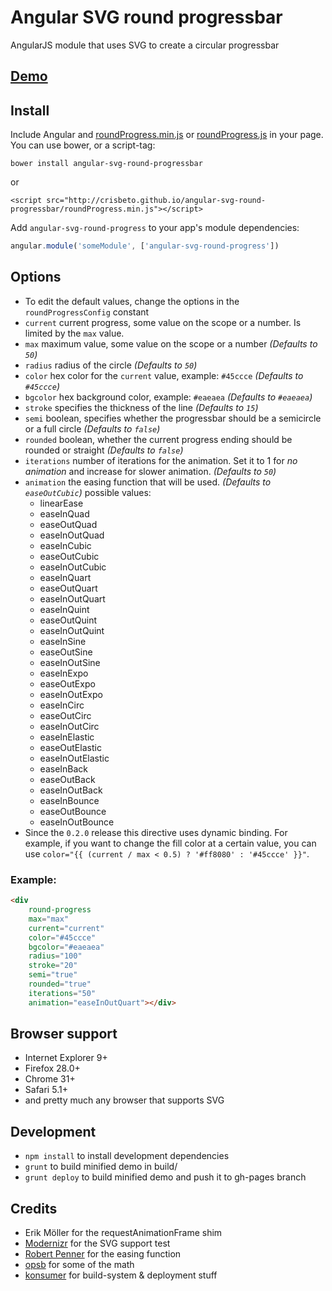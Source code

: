 # Angular SVG round progressbar

AngularJS module that uses SVG to create a circular progressbar

## [Demo](http://crisbeto.github.io/angular-svg-round-progressbar/)

## Install

Include Angular and [roundProgress.min.js](https://raw.githubusercontent.com/crisbeto/angular-svg-round-progressbar/master/build/roundProgress.min.js) or [roundProgress.js](https://raw.githubusercontent.com/crisbeto/angular-svg-round-progressbar/master/build/roundProgress.js) in your page. You can use bower, or a script-tag:

`bower install angular-svg-round-progressbar`

or

`<script src="http://crisbeto.github.io/angular-svg-round-progressbar/roundProgress.min.js"></script>`


Add `angular-svg-round-progress` to your app's module dependencies:

```javascript
angular.module('someModule', ['angular-svg-round-progress'])
```

## Options

* To edit the default values, change the options in the `roundProgressConfig` constant
* `current` current progress, some value on the scope or a number. Is limited by the `max` value.
* `max` maximum value, some value on the scope or a number *(Defaults to `50`)*
* `radius` radius of the circle *(Defaults to `50`)*
* `color` hex color for the `current` value, example: `#45ccce` *(Defaults to `#45ccce`)*
* `bgcolor` hex background color, example: `#eaeaea` *(Defaults to `#eaeaea`)*
* `stroke` specifies the thickness of the line *(Defaults to `15`)*
* `semi` boolean, specifies whether the progressbar should be a semicircle or a full circle *(Defaults to `false`)*
* `rounded` boolean, whether the current progress ending should be rounded or straight *(Defaults to `false`)*
* `iterations` number of iterations for the animation. Set it to 1 for *no animation* and increase for slower animation. *(Defaults to `50`)*
* `animation` the easing function that will be used. *(Defaults to `easeOutCubic`)* possible values:
    * linearEase
    * easeInQuad
    * easeOutQuad
    * easeInOutQuad
    * easeInCubic
    * easeOutCubic
    * easeInOutCubic
    * easeInQuart
    * easeOutQuart
    * easeInOutQuart
    * easeInQuint
    * easeOutQuint
    * easeInOutQuint
    * easeInSine
    * easeOutSine
    * easeInOutSine
    * easeInExpo
    * easeOutExpo
    * easeInOutExpo
    * easeInCirc
    * easeOutCirc
    * easeInOutCirc
    * easeInElastic
    * easeOutElastic
    * easeInOutElastic
    * easeInBack
    * easeOutBack
    * easeInOutBack
    * easeInBounce
    * easeOutBounce
    * easeInOutBounce
* Since the `0.2.0` release this directive uses dynamic binding. For example, if you want to change the fill color at a certain value, you can use `color="{{ (current / max < 0.5) ? '#ff8080' : '#45ccce' }}"`.

### Example:

```html
<div
    round-progress
    max="max"
    current="current"
    color="#45ccce"
    bgcolor="#eaeaea"
    radius="100"
    stroke="20"
    semi="true"
    rounded="true"
    iterations="50"
    animation="easeInOutQuart"></div>
```

## Browser support

* Internet Explorer 9+
* Firefox 28.0+
* Chrome 31+
* Safari 5.1+
* and pretty much any browser that supports SVG


## Development

*  `npm install` to install development dependencies
*  `grunt` to build minified demo in build/
*  `grunt deploy` to build minified demo and push it to gh-pages branch


## Credits

* Erik Möller for the requestAnimationFrame shim
* [Modernizr](http://modernizr.com/) for the SVG support test
* [Robert Penner](http://www.robertpenner.com/easing/) for the easing function
* [opsb](http://stackoverflow.com/questions/5736398/how-to-calculate-the-svg-path-for-an-arc-of-a-circle) for some of the math
* [konsumer](https://github.com/konsumer) for build-system & deployment stuff
